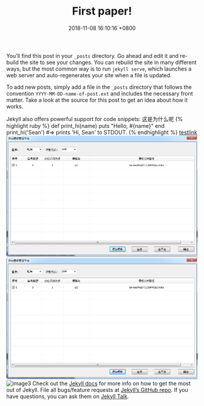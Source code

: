 ﻿---
layout: post
title:  "First paper!"
date:   2018-11-08 16:10:16 +0800
categories: paper
---
You’ll find this post in your `_posts` directory. Go ahead and edit it and re-build the site to see your changes. You can rebuild the site in many different ways, but the most common way is to run `jekyll serve`, which launches a web server and auto-regenerates your site when a file is updated.

To add new posts, simply add a file in the `_posts` directory that follows the convention `YYYY-MM-DD-name-of-post.ext` and includes the necessary front matter. Take a look at the source for this post to get an idea about how it works.

Jekyll also offers powerful support for code snippets:
这是为什么呢
{% highlight ruby %}
def print_hi(name)
  puts "Hello, #{name}"
end
print_hi('Sean')
#=> prints 'Hi, Sean' to STDOUT.
{% endhighlight %}
[testlink](http://baidu.com)
![image1](../assets/images/testpic.PNG)
![image2](https://github.com/GangsongDing/GangsongDing.github.io/blob/master/assets/images/testpic.PNG)
![image3](../../../assets/images/testpic.PNG)
Check out the [Jekyll docs][jekyll-docs] for more info on how to get the most out of Jekyll. File all bugs/feature requests at [Jekyll’s GitHub repo][jekyll-gh]. If you have questions, you can ask them on [Jekyll Talk][jekyll-talk].

[jekyll-docs]: https://jekyllrb.com/docs/home
[jekyll-gh]:   https://github.com/jekyll/jekyll
[jekyll-talk]: https://talk.jekyllrb.com/

